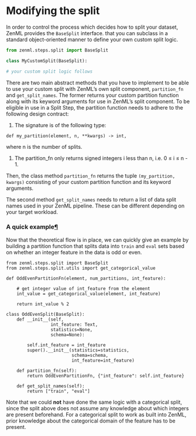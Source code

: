 # Modifying the split

In order to control the process which decides how to split your dataset, ZenML provides the `BaseSplit` interface. that you can subclass in a standard object-oriented manner to define your own custom split logic.

```python
from zenml.steps.split import BaseSplit

class MyCustomSplit(BaseSplit):

# your custom split logic follows
```

There are two main abstract methods that you have to implement to be able to use your custom split with ZenML’s own split component, `partition_fn` and `get_split_names`. The former returns your custom partition function along with its keyword arguments for use in ZenML’s split component. To be eligible in use in a Split Step, the partition function needs to adhere to the following design contract:

1. The signature is of the following type:

```text
def my_partition(element, n, **kwargs) -> int,
```

where n is the number of splits.

1. The partition\_fn only returns signed integers i less than n, i.e. 0 ≤ i ≤ n - 1.

Then, the class method `partition_fn` returns the tuple `(my_partition, kwargs)` consisting of your custom partition function and its keyword arguments.

The second method `get_split_names` needs to return a list of data split names used in your ZenML pipeline. These can be different depending on your target workload.

### A quick example[¶](http://docs.zenml.io.s3-website.eu-central-1.amazonaws.com/steps/split/custom-split.html#a-quick-example)

Now that the theoretical flow is in place, we can quickly give an example by building a partition function that splits data into `train` and `eval` sets based on whether an integer feature in the data is odd or even.

```text
from zenml.steps.split import BaseSplit
from zenml.steps.split.utils import get_categorical_value

def OddEvenPartitionFn(element, num_partitions, int_feature):

    # get integer value of int_feature from the element
    int_value = get_categorical_value(element, int_feature)
    
    return int_value % 2

class OddEvenSplit(BaseSplit):
    def __init__(self, 
                 int_feature: Text,
                 statistics=None,
                 schema=None):
                 
        self.int_feature = int_feature
        super().__init__(statistics=statistics,
                         schema=schema,
                         int_feature=int_feature)
        
    def partition_fn(self):
        return OddEvenPartitionFn, {"int_feature": self.int_feature}
    
    def get_split_names(self):
        return ["train", "eval"]
```

Note that we could **not** have done the same logic with a categorical split, since the split above does not assume any knowledge about which integers are present beforehand. For a categorical split to work as built into ZenML, prior knowledge about the categorical domain of the feature has to be present.

